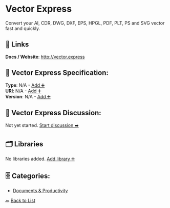 # Vector Express

Convert your AI, CDR, DWG, DXF, EPS, HPGL, PDF, PLT, PS and SVG vector fast and quickly.

##  🔗 Links
**Docs / Website**: http://vector.express

## 🧬 Vector Express Specification:
**Type**: N/A - [Add ➕](https://github.com/apis-list/apis-list/edit/main/apis.yaml#L21350)  
**URI**: N/A - [Add ➕](https://github.com/apis-list/apis-list/edit/main/apis.yaml#L21350)  
**Version**: N/A - [Add ➕](https://github.com/apis-list/apis-list/edit/main/apis.yaml#L21350)

## 💬 Vector Express Discussion:
Not yet started. [Start discussion ➡️](https://github.com/apis-list/apis-list/discussions/new)

## 🗂️ Libraries

No libraries added. [Add library ➕](https://github.com/apis-list/apis-list/edit/main/apis.yaml#L21350)    


## 🗄️ Categories:
- [Documents & Productivity](https://github.com/apis-list/apis-list#documents--productivity-)

🔙  [Back to List](https://github.com/apis-list/apis-list)
